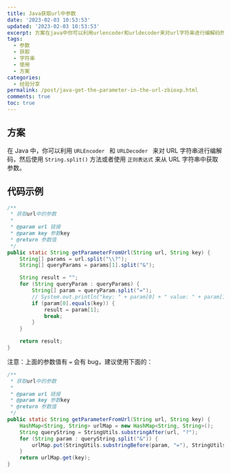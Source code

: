 ```yaml
---
title: Java获取url中参数
date: '2023-02-03 10:53:53'
updated: '2023-02-03 10:53:53'
excerpt: 方案在java中你可以利用urlencoder​​和urldecoder​​来对url字符串进行编解码然后使用stringsplit()​方法或者使用正则表达式​来从url字符串中获取参数。代码示例获取url中的参数at_paramurl链接at_paramkey参数keyat_return参数值publicstaticstringgetparameterfromurl(stringurlstringkey){string[]params=urlsplit(string[]queryparams=para
tags:
  - 参数
  - 获取
  - 字符串
  - 使用
  - 方案
categories:
  - 经验分享
permalink: /post/java-get-the-parameter-in-the-url-zbioxp.html
comments: true
toc: true
---
```

## 方案

在 Java 中，你可以利用 `URLEncoder ​` ​和 `URLDecoder ​` ​来对 URL 字符串进行编解码，然后使用 `String.split()`​ 方法或者使用 `正则表达式`​ 来从 URL 字符串中获取参数。

## 代码示例

```java
/**
 * 获取url中的参数
 *
 * @param url 链接
 * @param key 参数key
 * @return 参数值
 */
public static String getParameterFromUrl(String url, String key) {
	String[] params = url.split("\\?");
	String[] queryParams = params[1].split("&");

	String result = "";
	for (String queryParam : queryParams) {
		String[] param = queryParam.split("=");
		// System.out.println("key: " + param[0] + " value: " + param[1]);
		if (param[0].equals(key)) {
			result = param[1];
			break;
		}
	}

	return result;
}
```

注意：上面的参数值有 `=`​ 会有 bug，建议使用下面的：

```java
/**
 * 获取url中的参数
 *
 * @param url 链接
 * @param key 参数key
 * @return 参数值
 */
public static String getParameterFromUrl(String url, String key) {
	HashMap<String, String> urlMap = new HashMap<String, String>();
	String queryString = StringUtils.substringAfter(url, "?");
	for (String param : queryString.split("&")) {
		urlMap.put(StringUtils.substringBefore(param, "="), StringUtils.substringAfter(param, "="));
	}
	return urlMap.get(key);
}
```